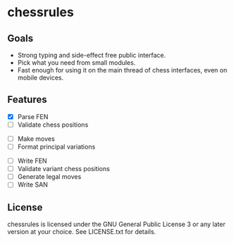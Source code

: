 chessrules
==========

Goals
-----

* Strong typing and side-effect free public interface.
* Pick what you need from small modules.
* Fast enough for using it on the main thread of chess interfaces, even on
  mobile devices.

Features
--------

<!-- Board editor: -->

* [x] Parse FEN
* [ ] Validate chess positions

<!-- Ceval: -->

* [ ] Make moves
* [ ] Format principal variations

<!-- Analysis board: -->

* [ ] Write FEN
* [ ] Validate variant chess positions
* [ ] Generate legal moves
* [ ] Write SAN

License
-------

chessrules is licensed under the GNU General Public License 3 or any later
version at your choice. See LICENSE.txt for details.
